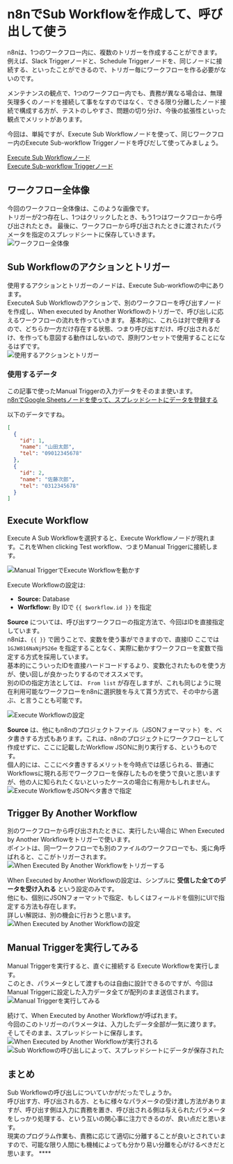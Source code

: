 # n8nでSub Workflowを作成して、呼び出して使う
n8nは、1つのワークフロー内に、複数のトリガーを作成することができます。
例えば、Slack Triggerノードと、Schedule Triggerノードを、同じノードに接続する、といったことができるので、トリガー毎にワークフローを作る必要がないのです。

メンテナンスの観点で、1つのワークフロー内でも、責務が異なる場合は、無理矢理多くのノードを接続して事をなすのではなく、できる限り分離したノード接続で構成する方が、テストのしやすさ、問題の切り分け、今後の拡張性といった観点でメリットがあります。   

今回は、単純ですが、Execute Sub Workflowノードを使って、同じワークフロー内のExecute Sub-workflow Triggerノードを呼びだして使ってみましょう。

[Execute Sub Workflowノード](https://docs.n8n.io/integrations/builtin/core-nodes/n8n-nodes-base.executeworkflow)  
[Execute Sub-workflow Triggerノード](https://docs.n8n.io/integrations/builtin/core-nodes/n8n-nodes-base.executeworkflowtrigger)

## ワークフロー全体像

今回のワークフロー全体像は、このような画像です。  
トリガーが2つ存在し、1つはクリックしたとき、もう1つはワークフローから呼び出されたとき。  最後に、ワークフローから呼び出されたときに渡されたパラメータを指定のスプレッドシートに保存していきます。  
![ワークフロー全体像](n8n-sub-workflow.png "ワークフロー全体像")

## Sub Workflowのアクションとトリガー
使用するアクションとトリガーのノードは、Execute Sub-workflowの中にあります。  
ExecuteA Sub Workflowのアクションで、別のワークフローを呼び出すノードを作成し、When executed by Another Workflowのトリガーで、呼び出しに応えるワークフローの流れを作っていきます。
基本的に、これらは対で使用するので、どちらか一方だけ存在する状態、つまり呼び出すだけ、呼び出されるだけ、を作っても意図する動作はしないので、原則ワンセットで使用することになるはずです。  
![使用するアクションとトリガー](n8n-execute-sub-workflow-node.png "使用するアクションとトリガー")
### 使用するデータ

この記事で使ったManual Triggerの入力データをそのまま使います。  
[n8nでGoogle Sheetsノードを使って、スプレッドシートにデータを登録する](../n8n-google-sheets-data-entry/index.md)

以下のデータですね。  
```json
[
  {
    "id": 1,
    "name": "山田太郎",
    "tel": "09012345678"
  },
  {
    "id": 2,
    "name": "佐藤次郎",
    "tel": "0312345678"
  }
]
```

## Execute Workflow
Execute A Sub Workflowを選択すると、Execute Workflowノードが現れます。これをWhen clicking Test workflow、つまりManual Triggerに接続します。

![Manual TriggerでExecute Workflowを動かす](n8n-manual-trigger.png "Manual TriggerでExecute Workflowを動かす")

Execute Workflowの設定は:
* **Source:** Database  
* **Worfkflow:** By IDで `{{ $workflow.id }}` を指定

**Source** については、呼び出すワークフローの指定方法で、今回はIDを直接指定しています。  
n8nは、`{{ }}` で囲うことで、変数を使う事ができますので、直接ID ここでは `1GJW816NaNjP526e` を指定することなく、実際に動かすワークフローを変数で指定する方式を採用しています。  
基本的にこういったIDを直接ハードコードするより、変数化されたものを使う方が、使い回しが良かったりするのでオススメです。  
別のIDの指定方法としては、 `From list` が存在しますが、これも同じように現在利用可能なワークフローをn8nに選択肢を与えて貰う方式で、その中から選ぶ、と言うことも可能です。  

![Execute Workflowの設定](n8n-execute-workflow-settings.png "Execute Workflowの設定")

**Source** は、他にもn8nのプロジェクトファイル（JSONフォーマット）を、ベタ書きする方式もあります。これは、n8nのプロジェクトにワークフローとして作成せずに、ここに記載したWorkflow JSONに則り実行する、というものです。  
個人的には、ここにベタ書きするメリットを今時点では感じられる、普通にWorkflowsに現れる形でワークフローを保存したものを使うで良いと思いますが、他の人に知られたくないといったケースの場合に有用かもしれません。  
![Execute WorkflowをJSONベタ書きで指定](n8n-execute-sub-workflow-json.png "Execute WorkflowをJSONベタ書きで指定")
## Trigger By Another Workflow
別のワークフローから呼び出されたときに、実行したい場合に When Executed by Another Workflowをトリガーで使います。  
ポイントは、同一ワークフローでも別のファイルのワークフローでも、兎に角呼ばれると、ここがトリガーされます。
![When Executed By Another Workflowをトリガーする](n8n-when-executed-another-workflow.png "When Executed By Another Workflowをトリガーする")

When Executed by Another Workflowの設定は、シンプルに **受信した全てのデータを受け入れる** という設定のみです。  
他にも、個別にJSONフォーマットで指定、もしくはフィールドを個別にUIで指定する方法も存在します。  
詳しい解説は、別の機会に行おうと思います。  
![When Executed by Another Workflowの設定](n8n-when-executed-by-another-workflow-settings.png "When Executed by Another Workflowの設定")

## Manual Triggerを実行してみる
Manual Triggerを実行すると、直ぐに接続する Execute Workflowを実行します。  
このとき、パラメータとして渡すものは自由に設計できるのですが、今回はManual Triggerに設定した入力データ全てが配列のまま送信されます。
![Manual Triggerを実行してみる](n8n-triggered-manual-trigger.png "Manual Triggerを実行してみる")

続けて、When Executed by Another Workflowが呼ばれます。  
今回のこのトリガーのパラメータは、入力したデータ全部が一気に渡ります。  
そしてそのまま、スプレッドシートに保存します。
![When Executed by Another Workflowが実行される](n8n-triggered-when-execute-by-another-workflow.png "When Executed by Another Workflowが実行される")
![Sub Workflowの呼び出しによって、スプレッドシートにデータが保存された](n8n-result-executed-sub-workflow.png "Sub Workflowの呼び出しによって、スプレッドシートにデータが保存された")
## まとめ
Sub Workflowの呼び出しについていかがだったでしょうか。  
呼び出す方、呼び出される方、ともに様々なパラメータの受け渡し方法がありますが、呼び出す側は入力に責務を置き、呼び出される側は与えられたパラメータをしっかり処理する、という互いの関心事に注力できるのが、良い点だと思います。  
現実のプログラム作業も、責務に応じて適切に分離することが良いとされていますので、可能な限り人間にも機械によっても分かり易い分離を心がけるべきだと思います。  ****
